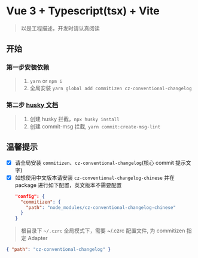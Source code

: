 # Vue 3 + Typescript(tsx) + Vite

> 以是工程描述，开发时请认真阅读

## 开始

### 第一步安装依赖

> 1. `yarn` or `npm i`
> 2. 全局安装 `yarn global add commitizen cz-conventional-changelog`

### 第二步 [husky 文档](https://typicode.github.io/husky/#/?id=create-a-hook)

> 1. 创建 husky 拦截，`npx husky install`
> 2. 创建 commit-msg 拦截, `yarn commit:create-msg-lint `

## 温馨提示

- [x] 请全局安装 `commitizen`、`cz-conventional-changelog`(核心 commit 提示文字)
- [x] 如想使用中文版本请安装 `cz-conventional-changelog-chinese` 并在 package 进行如下配置，英文版本不需要配置
  ```json
  "config": {
    "commitizen": {
      "path": "node_modules/cz-conventional-changelog-chinese"
    }
  }
  ```

> 根目录下 `~/.czrc` 全局模式下，需要 ~/.czrc 配置文件, 为 commitizen 指定 Adapter

```json
{ "path": "cz-conventional-changelog" }
```
